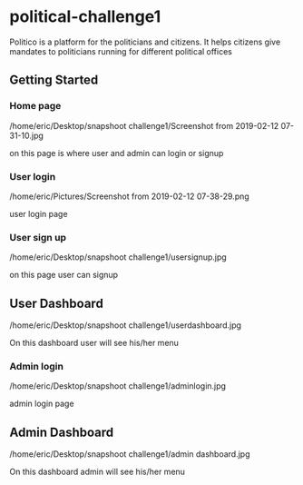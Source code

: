# political-challenge1
Politico is a platform for the politicians and citizens. It helps citizens give mandates to politicians running for different political offices

## Getting Started
### Home page
/home/eric/Desktop/snapshoot challenge1/Screenshot from 2019-02-12 07-31-10.jpg

on this page is where user and admin can login or signup

### User login
/home/eric/Pictures/Screenshot from 2019-02-12 07-38-29.png

user login page

### User sign up
/home/eric/Desktop/snapshoot challenge1/usersignup.jpg

on this page user can signup

## User Dashboard
/home/eric/Desktop/snapshoot challenge1/userdashboard.jpg

On this dashboard user will see his/her menu

### Admin login
/home/eric/Desktop/snapshoot challenge1/adminlogin.jpg

admin login page

## Admin Dashboard
/home/eric/Desktop/snapshoot challenge1/admin dashboard.jpg

On this dashboard admin will see his/her menu



